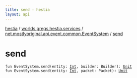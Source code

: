 ```yaml
---
title: send - hestia
layout: api
---
```


<div class='api-docs-breadcrumbs'><a href="../../index.html">hestia</a> / <a href="../index.html">worlds.gregs.hestia.services</a> / <a href="index.html">net.mostlyoriginal.api.event.common.EventSystem</a> / <a href="./send.html">send</a></div>

# send

<div class="signature"><code><span class="keyword">fun </span><span class="identifier">EventSystem</span><span class="symbol">.</span><span class="identifier">send</span><span class="symbol">(</span><span class="parameterName" id="worlds.gregs.hestia.services$send(net.mostlyoriginal.api.event.common.EventSystem, kotlin.Int, world.gregs.hestia.core.network.packets.Packet.Builder)/entity">entity</span><span class="symbol">:</span>&nbsp;<a href="https://kotlinlang.org/api/latest/jvm/stdlib/kotlin/-int/index.html"><span class="identifier">Int</span></a><span class="symbol">, </span><span class="parameterName" id="worlds.gregs.hestia.services$send(net.mostlyoriginal.api.event.common.EventSystem, kotlin.Int, world.gregs.hestia.core.network.packets.Packet.Builder)/builder">builder</span><span class="symbol">:</span>&nbsp;<span class="identifier">Builder</span><span class="symbol">)</span><span class="symbol">: </span><a href="https://kotlinlang.org/api/latest/jvm/stdlib/kotlin/-unit/index.html"><span class="identifier">Unit</span></a></code></div>

<div class="signature"><code><span class="keyword">fun </span><span class="identifier">EventSystem</span><span class="symbol">.</span><span class="identifier">send</span><span class="symbol">(</span><span class="parameterName" id="worlds.gregs.hestia.services$send(net.mostlyoriginal.api.event.common.EventSystem, kotlin.Int, world.gregs.hestia.core.network.packets.Packet)/entity">entity</span><span class="symbol">:</span>&nbsp;<a href="https://kotlinlang.org/api/latest/jvm/stdlib/kotlin/-int/index.html"><span class="identifier">Int</span></a><span class="symbol">, </span><span class="parameterName" id="worlds.gregs.hestia.services$send(net.mostlyoriginal.api.event.common.EventSystem, kotlin.Int, world.gregs.hestia.core.network.packets.Packet)/packet">packet</span><span class="symbol">:</span>&nbsp;<span class="identifier">Packet</span><span class="symbol">)</span><span class="symbol">: </span><a href="https://kotlinlang.org/api/latest/jvm/stdlib/kotlin/-unit/index.html"><span class="identifier">Unit</span></a></code></div>
